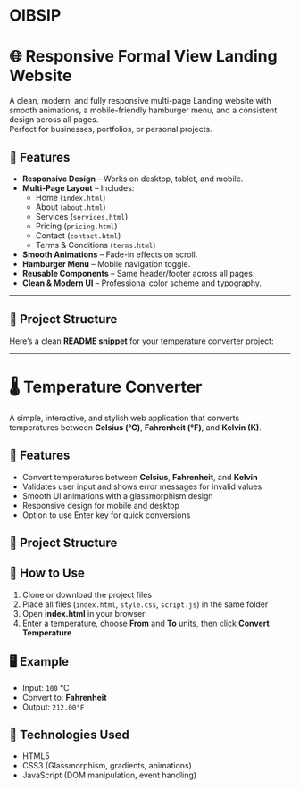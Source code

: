 # OIBSIP
# 🌐 Responsive Formal View Landing Website

A clean, modern, and fully responsive multi-page Landing website with smooth animations, a mobile-friendly hamburger menu, and a consistent design across all pages.  
Perfect for businesses, portfolios, or personal projects.

## 📌 Features
- **Responsive Design** – Works on desktop, tablet, and mobile.
- **Multi-Page Layout** – Includes:
  - Home (`index.html`)
  - About (`about.html`)
  - Services (`services.html`)
  - Pricing (`pricing.html`)
  - Contact (`contact.html`)
  - Terms & Conditions (`terms.html`)
- **Smooth Animations** – Fade-in effects on scroll.
- **Hamburger Menu** – Mobile navigation toggle.
- **Reusable Components** – Same header/footer across all pages.
- **Clean & Modern UI** – Professional color scheme and typography.

---

## 📂 Project Structure

Here’s a clean **README snippet** for your temperature converter project:

---


# 🌡 Temperature Converter

A simple, interactive, and stylish web application that converts temperatures between **Celsius (°C)**, **Fahrenheit (°F)**, and **Kelvin (K)**.

## 📌 Features

* Convert temperatures between **Celsius**, **Fahrenheit**, and **Kelvin**
* Validates user input and shows error messages for invalid values
* Smooth UI animations with a glassmorphism design
* Responsive design for mobile and desktop
* Option to use Enter key for quick conversions

## 📂 Project Structure



## 🚀 How to Use

1. Clone or download the project files
2. Place all files (`index.html`, `style.css`, `script.js`) in the same folder
3. Open **index.html** in your browser
4. Enter a temperature, choose **From** and **To** units, then click **Convert Temperature**

## 🖥 Example

* Input: `100` °C
* Convert to: **Fahrenheit**
* Output: `212.00°F`

## 🔧 Technologies Used

* HTML5
* CSS3 (Glassmorphism, gradients, animations)
* JavaScript (DOM manipulation, event handling)



